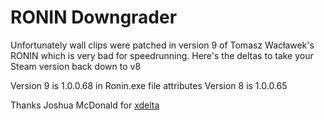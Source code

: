 ﻿# RONIN Downgrader

Unfortunately wall clips were patched in version 9 of Tomasz Wacławek's RONIN which is very bad for speedrunning. Here's the deltas to take your Steam version back down to v8

Version 9 is 1.0.0.68 in Ronin.exe file attributes
Version 8 is 1.0.0.65



Thanks Joshua McDonald for [xdelta](http://xdelta.org/)
